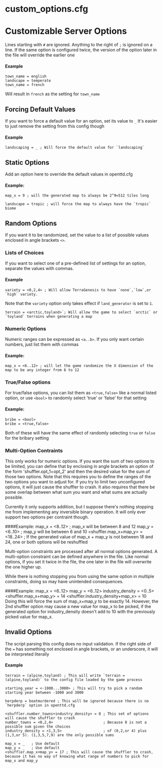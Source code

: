 # custom_options.cfg
# Customizable Server Options
Lines starting with `#` are ignored.
Anything to the right of `;` is ignored on a line.
If the same option is configured twice, the version of the option later in the file will override the earlier one
#### Example
	town_name = english
	landscape = temperate
	town_name = french
Will result in `french` as the setting for `town_name`
## Forcing Default Values
If you want to force a default value for an option, set its value to `_`
It's easier to just remove the setting from this config though
#### Example
	landscaping = _ ; Will force the default value for `landscaping`

## Static Options
Add an option here to override the default values in openttd.cfg

#### Example:
	map_x = 9 ; will the generated map to always be 2^9=512 tiles long

	landscape = tropic ; will force the map to always have the `tropic` biome

## Random Options
If you want it to be randomized, set the value to a list of possible values enclosed in angle brackets `<>`.
### Lists of Choices
If you want to select one of a pre-defined list of settings for an option, separate the values with commas.

#### Example
	variety = <0,2,4> ; Will allow TerraGenesis to have `none`,`low`,or `high` variety.
Note that the `variety` option only takes effect if `land_generator` is set to `1`.

	terrain = <arctic,toyland>`; Will allow the game to select `arctic` or `toyland` terrains when generating a map

### Numeric Options
 Numeric ranges can be expressed as `<a..b>`. If you only want certain numbers, just list them with commas
#### Example:
	map_x = <6..12> ; will let the game randomize the X dimension of the map to be any integer from 6 to 12

### True/False options
For true/false options, you can list them as `<true,false>` like a normal listed option, or use `<bool>` to randomly select 'true' or 'false' for that setting
#### Example:
	bribe = <bool>
	bribe = <true,false>
Both of these will have the same effect of randomly selecting `true` or `false` for the bribary setting
### Multi-Option Contraints
This only works for numeric options. If you want the sum of two options to be limited, you can define that by enclosing in angle brackets an option of the form 'shuffler.opt_1+opt_2' and then the desired value for the sum of those two options.
Note that this requires you to define the ranges of the two options you want to adjust for. If you try to limit two unconfigured options, it will just cause the shuffler to crash. It also requires that there be some overlap between what sum you want and what sums are actually possible.

Currently it only supports addition, but I suppose there's nothing stopping me from implementing any inversible binary operation. It will only ever support two options per contraint though.

####Example:
    map_x = <8..12> ; map_x will be between 8 and 12
    map_y = <6..10> ; map_y will be between 6 and 10
    <shuffler.map_x+map_y> = <18..24> ; If the generated value of map_x + map_y is not between 18 and 24, one or both options will be reshuffled

Multi-option constraints are processed after all normal options generated. A multi-option constraint can be defined anywhere in the file. Like normal options, if you set it twice in the file, the one later in the file will overwrite the one higher up.

While there is nothing stopping you from using the same option in multiple constraints, doing so may have unintended consequences.

####Example:
    map_x = <6..12>
    map_y = <6..12>
    industry_density = <0..5>
    <shuffler.map_x+map_y> = 14
    <shuffler.industry_density+map_x> = 10
Doing this will force the sum of map_x+map_y to be exactly 14. However, the 2nd shuffler option may cause a new value for map_x to be picked, if the generated option for industry_density doesn't add to 10 with the previously picked value for map_x.

## Invalid Options
The script parsing this config does no input validation. If the right side of the `=` has something not enclosed in angle brackets, or an underscore, it will be interpreted literally

#### Example
	terrain = (alpine,toyland) ; This will write `terrain = (alpine,toyland)` to the config file loaded by the game process

	starting_year = <-1000...3000> ; This will try to pick a random starting year between -1000 and 3000

    herpderp = boatmurdered ; This will be ignored because there is no `herpderp` option in openttd.cfg

    <shuffler.number_towns+industry_density> = 8 ; This set of options will cause the shuffler to crash
    number_towns = <0,2,4>                       ; Because 8 is not a possible sum given the choices
    industry_density = <1,3,5>                   ; of (0,2,or 4) plus (1,3,or 5). (1,3,5,7,9) are the only possible sums

    map_x = _   ; Use default
    map_y = _   ; Use default
    <shuffler.map_x+map_y> = 17 ; This will cause the shuffler to crash, because it has no way of knowing what range of numbers to pick for map_x and map_y
